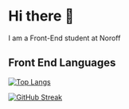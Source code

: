 # Hi there 👋

I am a Front-End student at Noroff 

## Front End Languages

[![Top Langs](https://github-readme-stats.vercel.app/api/top-langs/?username=StianPost&theme=radical)](https://github.com/anuraghazra/github-readme-stats)



[![GitHub Streak](http://github-readme-streak-stats.herokuapp.com?user=StianPost&theme=dark&hide_border=true)](https://git.io/streak-stats)


<!--
**StianPost/StianPost** is a ✨ _special_ ✨ repository because its `README.md` (this file) appears on your GitHub profile.
![Javascript]()
Here are some ideas to get you started:

- 🔭 I’m currently working on ...
- 🌱 I’m currently learning ...
- 👯 I’m looking to collaborate on ...
- 🤔 I’m looking for help with ...
- 💬 Ask me about ...
- 📫 How to reach me: ...
- 😄 Pronouns: ...
- ⚡ Fun fact: ...
-->
